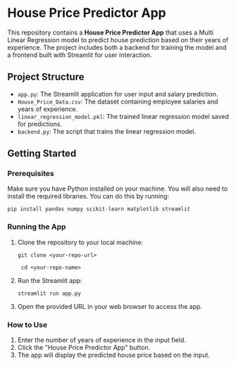# House Price Predictor App

This repository contains a **House Price Predictor App** that uses a Multi Linear Regression model to predict house prediction based on their years of experience. The project includes both a backend for training the model and a frontend built with Streamlit for user interaction.

## Project Structure

- `app.py`: The Streamlit application for user input and salary prediction.
- `House_Price_Data.csv`: The dataset containing employee salaries and years of experience.
- `linear_regression_model.pkl`: The trained linear regression model saved for predictions.
- `backend.py`: The script that trains the linear regression model.

## Getting Started

### Prerequisites

Make sure you have Python installed on your machine. You will also need to install the required libraries. You can do this by running:


``` pip install pandas numpy scikit-learn matplotlib streamlit ```

### Running the App
1. Clone the repository to your local machine:

    ``git clone <your-repo-url> ``
   
    ``  cd <your-repo-name> ``

3. Run the Streamlit app:

    `` streamlit run app.py ``

4. Open the provided URL in your web browser to access the app.

### How to Use
1. Enter the number of years of experience in the input field.
2. Click the "House Price Predictor App" button.
3. The app will display the predicted house price based on the input.
